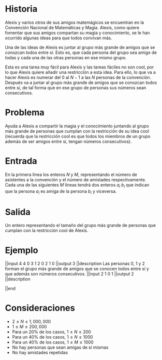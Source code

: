 # Historia

Alexis y varios otros de sus amigos matemágicos se encuentran en la Convención Nacional de Matemáticas y Magia. Alexis, como quiere fomentar que sus amigos compartan su magia y conocimiento, se le han ocurrido algunas ideas para que todos convivan más.

Una de las ideas de Alexis es juntar al grupo más grande de amigos que se conozcan todos entre sí. Esto es, que cada persona del grupo sea amigo de todas y cada una de las otras personas en ese mismo grupo.

Esta es una tarea muy fácil para Alexis y las tareas fáciles no son cool, por lo que Alexis quiere añadir una restricción a esta idea. Para ello, lo que va a hacer Alexis es numerar del $0$ al $N-1$ a las $N$ personas de la convención. Después va a juntar al grupo más grande de amigos que se conozcan todos entre sí, de tal forma que en ese grupo de personas sus números sean consecutivos.

# Problema

Ayuda a Alexis a compartir la magia y el conocimiento juntando al grupo más grande de personas que cumplan con la restricción de su idea cool (recuerda que la restricción cool es que todos los miembros de un grupo además de ser amigos entre si, tengan números consecutivos).

# Entrada

En la primera línea los enteros $N$ y $M$, representando el número de asistentes a la convención y el número de amistades respectivamente. Cada una de las siguientes $M$ líneas tendrá dos enteros $a_i$ $b_i$ que indican que la persona $a_i$ es amiga de la persona $b_i$ y viceversa.

# Salida

Un entero representando el tamaño del grupo más grande de personas que cumplan con la restricción cool de Alexis.

# Ejemplo

||input
4 4
0 3
1 2
0 2
1 0
||output
3
||description
Las personas 0, 1 y 2 forman el grupo más grande de amigos que se conocen todos entre sí y que además son números consecutivos.
||input
2 1
0 1
||output
2
||description

||end

# Consideraciones
* $2\leq N \leq 1,000,000$
* $1\leq M \leq 200,000$
* Para un 20% de los casos, $1\leq N \leq 200$
* Para un 40% de los casos, $1\leq N \leq 1000$
* Para un 40% de los casos, $1\leq M \leq 1000$
* No hay personas que sean amigas de sí mismas
* No hay amistades repetidas

